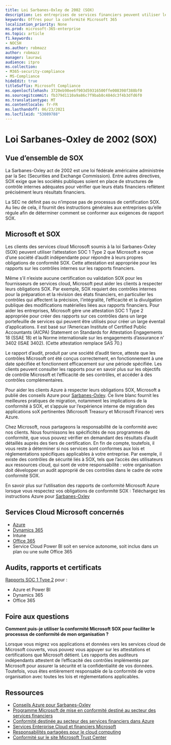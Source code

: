 ```yaml
---
title: Loi Sarbanes-Oxley de 2002 (SOX)
description: Les entreprises de services financiers peuvent utiliser les rapports de conformité Microsoft pour respecter la loi Sarbanes-Oxley.
keywords: Offres pour la conformité Microsoft 365
localization_priority: None
ms.prod: microsoft-365-enterprise
ms.topic: article
f1.keywords:
- NOCSH
ms.author: robmazz
author: robmazz
manager: laurawi
audience: itpro
ms.collection:
- M365-security-compliance
- MS-Compliance
hideEdit: true
titleSuffix: Microsoft Compliance
ms.openlocfilehash: 3720eb98ee6f903d59316500ffe008398f388bf0
ms.sourcegitcommit: fb379d1110a9a86c7f9bab8c484dc3f4b3dfd6f0
ms.translationtype: MT
ms.contentlocale: fr-FR
ms.lasthandoff: 06/23/2021
ms.locfileid: "53089788"
---
```

# <a name="sarbanes-oxley-act-of-2002-sox"></a>Loi Sarbanes-Oxley de 2002 (SOX)

## <a name="sox-overview"></a>Vue d’ensemble de SOX

La Sarbanes-Oxley act de 2002 est une loi fédérale américaine administrée par la Sec (Securities and Exchange Commission). Entre autres directives, SOX exige que les sociétés publiques soient en place de structures de contrôle internes adéquates pour vérifier que leurs états financiers reflètent précisément leurs résultats financiers.

La SEC ne définit pas ou n’impose pas de processus de certification SOX. Au lieu de cela, il fournit des instructions générales aux entreprises qu’elle régule afin de déterminer comment se conformer aux exigences de rapport SOX.

## <a name="microsoft-and-sox"></a>Microsoft et SOX

Les clients des services cloud Microsoft soumis à la loi Sarbanes-Oxley (SOX) peuvent utiliser l’attestation SOC 1 Type 2 que Microsoft a reçue d’une société d’audit indépendante pour répondre à leurs propres obligations de conformité SOX. Cette attestation est appropriée pour les rapports sur les contrôles internes sur les rapports financiers.

Même s’il n’existe aucune certification ou validation SOX pour les fournisseurs de services cloud, Microsoft peut aider les clients à respecter leurs obligations SOX. Par exemple, SOX requiert des contrôles internes pour la préparation et la révision des états financiers, en particulier les contrôles qui affectent la précision, l’intégralité, l’efficacité et la divulgation publique des modifications matérielles liées aux rapports financiers. Pour aider les entreprises, Microsoft gère une attestation SOC 1 Type 2 appropriée pour créer des rapports sur ces contrôles dans un large portefeuille de services qui peuvent être utilisés pour créer un large éventail d’applications. Il est basé sur l’American Institute of Certified Public Accountants (AICPA) Statement on Standards for Attestation Engagements 18 (SSAE 18) et la Norme internationale sur les engagements d’assurance n' 3402 (ISAE 3402). (Cette attestation remplace SAS 70.)

Le rapport d’audit, produit par une société d’audit tierce, atteste que les contrôles Microsoft ont été conçus correctement, en fonctionnement à une date spécifiée et fonctionnent efficacement sur une période spécifiée. Les clients peuvent consulter les rapports pour en savoir plus sur les objectifs de contrôle Microsoft et l’efficacité de ses contrôles, et accéder à des contrôles complémentaires.

Pour aider les clients Azure à respecter leurs obligations SOX, Microsoft a publié des conseils Azure pour [Sarbanes-Oxley](https://aka.ms/Azure-SOX-Guide). Ce livre blanc fournit les meilleures pratiques de migration, notamment les implications de la conformité à SOX, et s’appuie sur l’expérience interne de migration des applications soX pertinentes (Microsoft Treasury et Microsoft Finance) vers Azure.

Chez Microsoft, nous partageons la responsabilité de la conformité avec nos clients. Nous fournissons les spécificités de nos programmes de conformité, que vous pouvez vérifier en demandant des résultats d’audit détaillés auprès des tiers de certification. En fin de compte, toutefois, il vous reste à déterminer si nos services sont conformes aux lois et réglementations spécifiques applicables à votre entreprise. Par exemple, il existe des contrôles de sécurité liés à SOX, tels que l’accès des utilisateurs aux ressources cloud, qui sont de votre responsabilité : votre organisation doit développer un audit approprié de ces contrôles dans le cadre de votre conformité SOX.

En savoir plus sur l’utilisation des rapports de conformité Microsoft Azure lorsque vous respectez vos obligations de conformité SOX : Téléchargez les instructions Azure pour [Sarbanes-Oxley](https://aka.ms/Azure-SOX-Guide)

## <a name="microsoft-in-scope-cloud-services"></a>Services Cloud Microsoft concernés

- [Azure](https://aka.ms/AzureCompliance)
- [Dynamics 365](https://aka.ms/d365-compliance-list)
- Intune
- [Office 365](https://go.microsoft.com/fwlink/p/?LinkID=2077751)
- Service Cloud Power BI soit en service autonome, soit inclus dans un plan ou une suite Office 365

## <a name="audits-reports-and-certificates"></a>Audits, rapports et certificats

[Rapports SOC 1 Type 2](offering-SOC.md) pour :

- Azure et Power BI
- Dynamics 365
- Office 365

## <a name="frequently-asked-questions"></a>Foire aux questions

**Comment puis-je utiliser la conformité Microsoft SOX pour faciliter le processus de conformité de mon organisation ?**

Lorsque vous migrez vos applications et données vers les services cloud de Microsoft couverts, vous pouvez vous appuyer sur les attestations et certifications que Microsoft détient. Les rapports des auditeurs indépendants attestent de l’efficacité des contrôles implémentés par Microsoft pour assurer la sécurité et la confidentialité de vos données. Toutefois, vous êtes entièrement responsable de la conformité de votre organisation avec toutes les lois et réglementations applicables.

## <a name="resources"></a>Ressources

- [Conseils Azure pour Sarbanes-Oxley](https://aka.ms/Azure-SOX-Guide)
- [Programme Microsoft de mise en conformité destiné au secteur des services financiers](https://www.microsoft.com/download/details.aspx?id=55332)
- [Conformité destinée au secteur des services financiers dans Azure](https://azure.microsoft.com/resources/videos/azurecon-2015-financial-services-compliance-in-azure/)
- [Services Enterprise Cloud et financiers Microsoft](https://www.microsoft.com/trustcenter/cloudservices/financialservices)
- [Responsabilités partagées pour le cloud computing](https://aka.ms/sharedresponsibility)
- [Conformité sur le site Microsoft Trust Center](https://www.microsoft.com/trust-center/compliance/compliance-overview)
